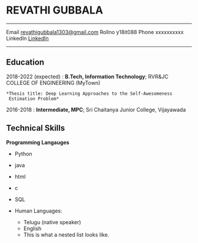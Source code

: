 REVATHI GUBBALA
============

-------------------     ----------------------------
Email                        revathigubbala1303@gmail.com
Rollno                          y18it088
Phone                           xxxxxxxxxx
LinkedIn                    [LinkedIn](https://)
-------------------     ----------------------------

Education
---------

2018-2022 (expected)
:   **B.Tech, Information Technology**; RVR&JC COLLEGE OF ENGINEERING (MyTown)

    *Thesis title: Deep Learning Approaches to the Self-Awesomeness
     Estimation Problem*

2016-2018
:   **Intermediate, MPC**; Sri Chaitanya Junior College, Vijayawada



Technical Skills
--------------------
**Programming Langauges**
* Python
* java
* html
* c
* SQL



* Human Languages:

     * Telugu (native speaker)
     * English
     * This is what a nested list looks like.


